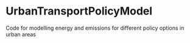 # UrbanTransportPolicyModel
Code for modelling energy and emissions for different policy options in urban areas
